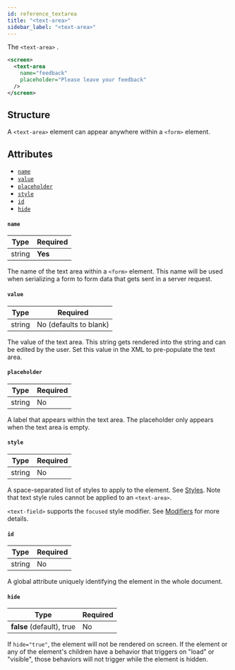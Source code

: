 ```yaml
---
id: reference_textarea
title: "<text-area>"
sidebar_label: "<text-area>"
---
```


The `<text-area>` .

```xml
<screen>
  <text-area
    name="feedback"
    placeholder="Please leave your feedback"
  />
</screen>
```

## Structure
A `<text-area>` element can appear anywhere within a `<form>` element.

## Attributes
* [`name`](#name)
* [`value`](#value)
* [`placeholder`](#placeholder)
* [`style`](#style)
* [`id`](#id)
* [`hide`](#hide)

#### `name`
| Type     | Required |
| -------- | -------- |
| string   | **Yes**  |

The name of the text area within a `<form>` element. This name will be used when serializing a form to form data that gets sent in a server request.

#### `value`
| Type     | Required |
| -------- | -------- |
| string   | No (defaults to blank) |

The value of the text area. This string gets rendered into the string and can be edited by the user. Set this value in the XML to pre-populate the text area.

#### `placeholder`
| Type     | Required |
| -------- | -------- |
| string   | No       |

A label that appears within the text area. The placeholder only appears when the text area is empty.

#### `style`
| Type     | Required |
| -------- | -------- |
| string   | No       |

A space-separated list of styles to apply to the element. See [Styles](/docs/reference_style). Note that text style rules cannot be applied to an `<text-area>`.

`<text-field>` supports the `focused` style modifier. See [Modifiers](/docs/reference_modifier) for more details.

#### `id`
| Type     | Required |
| -------- | -------- |
| string   | No       |

A global attribute uniquely identifying the element in the whole document.

#### `hide`
| Type     | Required |
| -------- | -------- |
| **false** (default), true   | No       |

If `hide="true"`, the element will not be rendered on screen. If the element or any of the element's children have a behavior that triggers on "load" or "visible", those behaviors will not trigger while the element is hidden.
